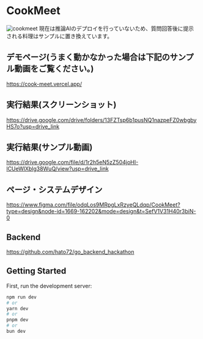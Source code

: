 # CookMeet
![cookmeet](https://github.com/hato72/CookMeet/assets/139688965/f9638a58-3cf7-4b10-a659-2f53a4dee5fb)
現在は推論AIのデプロイを行っていないため、質問回答後に提示される料理はサンプルに置き換えています。

## デモページ(うまく動かなかった場合は下記のサンプル動画をご覧ください。)
https://cook-meet.vercel.app/

## 実行結果(スクリーンショット)
https://drive.google.com/drive/folders/13FZTsp6b1pusNQ1nazpeFZ0wbgbyHS7o?usp=drive_link

## 実行結果(サンプル動画)
https://drive.google.com/file/d/1r2h5eN5zZ504joHI-lCUeWlXblg38WuQ/view?usp=drive_link

## ページ・システムデザイン
https://www.figma.com/file/odqLos9MRpgLxRzyeQLdqp/CookMeet?type=design&node-id=1669-162202&mode=design&t=SefV1V31H40r3biN-0

<!--https://www.canva.com/design/DAGDn8CWwbs/gXv1wxaqmERPnnyMMvZp3Q/edit -->

## Backend
https://github.com/hato72/go_backend_hackathon

## Getting Started

First, run the development server:

```bash
npm run dev
# or
yarn dev
# or
pnpm dev
# or
bun dev
```

